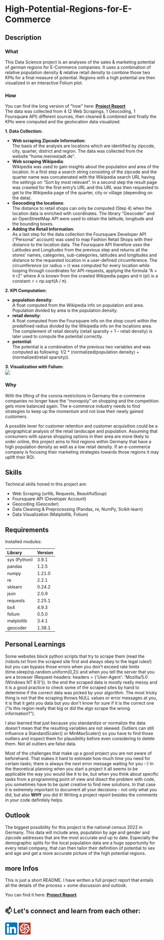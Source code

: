 # High-Potential-Regions-for-E-Commerce

## Description

### What
This Data Science project is an analyses of the sales & marketing potential of german regions for E-Commerce companies. It uses a combination of relative population density & relative retail density to combine those two KPIs for a final measure of potential. Regions with a high potential are then visualized in an interactive Folium plot.

### How
You can find the long version of "how" here: [**Project Report**](https://github.com/kevin-goetz/High-Potential-Regions-for-E-Commerce/blob/main/E-Commerce%20High%20Potential%20Regions_Report.pdf) <br />
The data was collected from 4 (2 Web Scrapings, 1 Geocoding, 1 Foursquare API) different sources, then cleaned & combined and finally the KPIs were computed and the geolocation data visualized.

**1. Data Collection:**
- **Web scraping Zipcode Information**:<br />The basis of the analysis are locations which are identified by zipcode, city, quarter, district and region. The data was collected from the website “home.meinestadt.de”.
- **Web scraping Wikipedia**:<br />Wikipedia was used to gain insights about the population and area of the location. In a first step a search string consisting of the zipcode and the quarter name was concatenated with the Wikipedia search URL having the settings on “Sort by most relevant”. In a second step the result page was crawled for the first entry’s URL and this URL was then requested to get to the Wikipedia page of the quarter, city or village (depending on the data).
- **Geocoding the locations**: <br />The distance to retail shops can only be computed (Step 4) when the location data is enriched with coordinates. The library “Geocoder” and an OpenStreetMap API were used to obtain the latitude, longitude and the bounding boxes.
- **Adding the Retail Information**: <br />As a last step for the data collection the Foursquare Developer API (“Personal” account) was used to map Fashion Retail Shops with their distance to the location data. The Foursquare API therefore uses the Latitudes and Longitudes from the previous step and returns all the stores’ names, categories, sub-categories, latitudes and longitudes and distance to the requested location in a user-defined circumference. The circumference (or radius = r) was computed for every location while looping through coordinates for API-requests, applying the formula “A = π r2” where A is known from the crawled Wikipedia pages and π (pi) is a constant: r = np.sqrt(A / π).

**2. KPI Computation:**
-	**population density**:<br /> A float computed from the Wikipedia info on population and area. Population divided by area is the population density.
-	**retail density**:<br /> A float computed from the Foursquare info on the shop count within the predefined radius divided by the Wikipedia info on the locations area. The complement of retail density (retail sparsity = 1 – retail density) is later used to compute the potential correctly.
- **potential**:<br /> The potential is a combination of the previous two variables and was computed as following: 1/2 * (normalized(population density) + (normalized(retail sparsity)).

**3. Visualization with Folium:** <br />
<img src="https://github.com/kevin-goetz/High-Potential-Regions-for-E-Commerce/blob/main/Output%20Data/Folium_Potential.gif" align="center" height="500em" />


### Why
With the lifting of the corona restrictions in Germany the e-commerce companies no longer have the “monopoly” on shopping and the competition gets more balanced again. The e-commerce industry needs to find strategies to keep up the momentum and not lose their newly gained customers.

A possible lever for customer retention and customer acquisition could be a geographical analysis of the retail landscape and population. Assuming that consumers with sparse shopping options in their area are more likely to order online, this project aims to find regions within Germany that have a high population density as well as a low retail density. If an e-commerce company is focusing their marketing strategies towards those regions it may uplift their ROI.

## Skills
Technical skills honed in this project are:
- Web Scraping (urllib, Requests, BeautifulSoup)
- Foursquare API (Developer Account)
- Geocoding (Geocoder)
- Data Cleaning & Preprocessing (Pandas, re, NumPy, Scikit-learn)
- Data Visualization (Matplotlib, Folium)

## Requirements
Installed modules:

| Library            | Version |
| :---               | --- |
| sys (Python)       | 3.9.1 | 
| pandas             | 1.2.5 | 
| numpy              | 1.21.0 | 
| re                 | 2.2.1 |
| sklearn            | 0.24.2 |
| json               | 2.0.9 | 
| requests           | 2.25.1 | 
| bs4                | 4.9.3 |
| folium             | 0.5.0 |
| matplotlib         | 3.4.1 |
| geocoder           | 1.38.1 |

## Personal Learnings
Some websites block python scripts that try to scrape them (read the /robots.txt from the scraped site first and always obey to the legal rules!) but you can bypass those errors when you don't exceed rate limits (time.sleep(np.random.uniform(0,2)) and when you tell the server that you are a browser (Request-headers: headers = {'User-Agent': 'Mozilla/5.0 (Windows NT 6.1)'}). In the end the scraped data is mostly really messy and it is a good practice to check some of the scraped sites by hand to determine if the correct data was picked by your algorithm. The most tricky thing is not that the scraping throws NULL values or error messages at you, it is that it gets you data but you don't know for sure if it is the correct one ("Is this region really that big or did the algo scrape the wrong information?").

I also learned that just because you standardize or normalize the data doesn't mean that the resulting variables are not skewed. Outliers can still influence a StandardScaler() or MinMaxScaler() so you have to find those outliers and inspect them for plausibility before even considering to delete them. Not all outliers are false data.

Most of the challenges that make up a good project you are not aware of beforehand. That makes it hard to estimate how much time you need for certain tasks; there is always the next error message waiting for you :-) In the theoretical planning when you start a project it all seems to be applicable the way you would like it to be, but when you think about specific tasks from a programming point of view and disect the problem with code, you sometimes have to be quiet creative to find new solutions. In that case it is extremely important to document all your decisions - not only what you did, but also **WHY** you did it! Writing a project report besides the comments in your code definitely helps.

## Outlook
The biggest possibility for this project is the national census 2022 in Germany. This data will include area, population by age and gender and zipcode addresses that are the most accurate and up to date. Especially the demographic splits for the local population data are a huge opportunity for every retail company, that can then tailor their definition of potential to sex and age and get a more accurate picture of the high potential regions.

## more Infos
This is just a short README. I have written a full project report that entails all the details of the process + some discussion and outlook.

You can find it here: [**Project Report**](https://github.com/kevin-goetz/High-Potential-Regions-for-E-Commerce/blob/main/E-Commerce%20High%20Potential%20Regions_Report.pdf)

## 📫 Let's connect and learn from each other:

[<img src="https://github.com/kevin-goetz/kevin-goetz/blob/main/LinkedIn Logo.png" height="40em" align="center" alt="Connect with Me on LinkedIn" title="Connect with Me on LinkedIn"/>](https://linkedin.com/in/kgötz) [<img src="https://github.com/kevin-goetz/kevin-goetz/blob/main/Codewars Logo.svg" height="40em" align="center" alt="Connect with Me on Codewars" title="Connect with Me on Codewars"/>](https://www.codewars.com/users/kevin-goetz)


